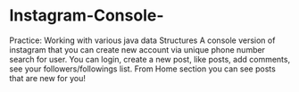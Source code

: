 # Instagram-Console-
Practice: Working with various java data Structures
A console version of instagram that you can create new account via unique phone number search for user.
You can login, create a new post, like posts, add comments, see your followers/followings list.
From Home section you can see posts that are new for you!
